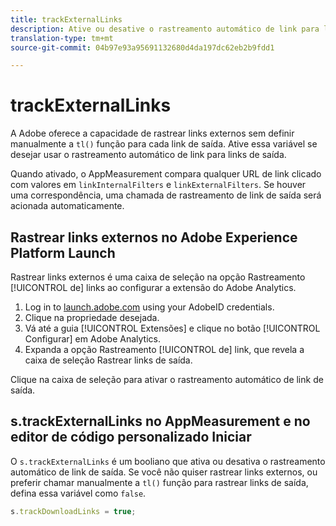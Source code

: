 ```yaml
---
title: trackExternalLinks
description: Ative ou desative o rastreamento automático de link para links de saída.
translation-type: tm+mt
source-git-commit: 04b97e93a95691132680d4da197dc62eb2b9fdd1

---
```



# trackExternalLinks

A Adobe oferece a capacidade de rastrear links externos sem definir manualmente a `tl()` função para cada link de saída. Ative essa variável se desejar usar o rastreamento automático de link para links de saída.

Quando ativado, o AppMeasurement compara qualquer URL de link clicado com valores em `linkInternalFilters` e `linkExternalFilters`. Se houver uma correspondência, uma chamada de rastreamento de link de saída será acionada automaticamente.

## Rastrear links externos no Adobe Experience Platform Launch

Rastrear links externos é uma caixa de seleção na opção Rastreamento [!UICONTROL de] links ao configurar a extensão do Adobe Analytics.

1. Log in to [launch.adobe.com](https://launch.adobe.com) using your AdobeID credentials.
2. Clique na propriedade desejada.
3. Vá até a guia [!UICONTROL Extensões] e clique no botão [!UICONTROL Configurar] em Adobe Analytics.
4. Expanda a opção Rastreamento [!UICONTROL de] link, que revela a caixa de seleção Rastrear links  de saída.

Clique na caixa de seleção para ativar o rastreamento automático de link de saída.

## s.trackExternalLinks no AppMeasurement e no editor de código personalizado Iniciar

O `s.trackExternalLinks` é um booliano que ativa ou desativa o rastreamento automático de link de saída. Se você não quiser rastrear links externos, ou preferir chamar manualmente a `tl()` função para rastrear links de saída, defina essa variável como `false`.

```js
s.trackDownloadLinks = true;
```
